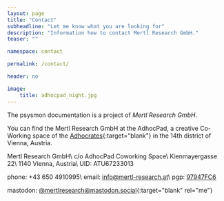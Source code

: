 ```yaml
---
layout: page
title: "Contact"
subheadline: "Let me know what you are looking for"
description: "Information how to contact Mertl Research GmbH."
teaser: ""

namespace: contact

permalink: /contact/

header: no

image:
    title: adhocpad_night.jpg
---
```

The psysmon documentation is a project of *Mertl Research GmbH*.

You can find the Mertl Research GmbH at the AdhocPad, a creative Co-Working space of the [Adhocrates][1]{:target="blank"} in the 14th district of Vienna, Austria.

Mertl Research GmbH\\
c/o AdhocPad Coworking Space\\
Kienmayergasse 22\\
1140 Vienna, Austria\\
UID: ATU67233013

phone: +43 650 4910995\\
email: [info@mertl-research.at][4]\\
pgp: [97947FC6][2]

mastodon: [@mertlresearch@mastodon.social][3]{:target="blank" rel="me"}


[1]: http://www.adhocrates.net/
[2]: /assets/pgp/97947FC6.asc
[3]: https://mastodon.social/@mertlresearch
[4]: mailto:info@mertl-research.at

